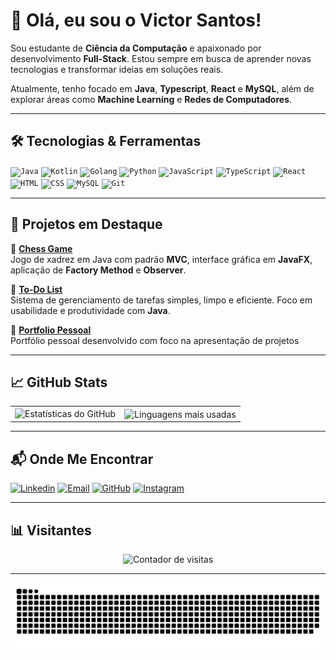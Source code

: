 # 💜 Olá, eu sou o Victor Santos!

Sou estudante de **Ciência da Computação** e apaixonado por desenvolvimento **Full-Stack**. Estou sempre em busca de aprender novas tecnologias e transformar ideias em soluções reais.

Atualmente, tenho focado em **Java**, **Typescript**, **React** e **MySQL**, além de explorar áreas como **Machine Learning** e **Redes de Computadores**.

---

## 🛠️ Tecnologias & Ferramentas

<code><img height="32" src="https://cdn.jsdelivr.net/gh/devicons/devicon/icons/java/java-original.svg" alt="Java"/></code>
<code><img height="32" src="https://cdn.jsdelivr.net/gh/devicons/devicon/icons/kotlin/kotlin-original.svg" alt="Kotlin"/></code>
<code><img height="32" src="https://cdn.jsdelivr.net/gh/devicons/devicon/icons/go/go-original.svg" alt="Golang"/></code>
<code><img height="32" src="https://cdn.jsdelivr.net/gh/devicons/devicon/icons/python/python-original.svg" alt="Python"/></code>
<code><img height="32" src="https://cdn.jsdelivr.net/gh/devicons/devicon/icons/javascript/javascript-original.svg" alt="JavaScript"/></code>
<code><img height="32" src="https://cdn.jsdelivr.net/gh/devicons/devicon/icons/typescript/typescript-original.svg" alt="TypeScript"/></code>
<code><img height="32" src="https://cdn.jsdelivr.net/gh/devicons/devicon/icons/react/react-original.svg" alt="React"/></code>
<code><img height="32" src="https://cdn.jsdelivr.net/gh/devicons/devicon/icons/html5/html5-original.svg" alt="HTML"/></code>
<code><img height="32" src="https://cdn.jsdelivr.net/gh/devicons/devicon/icons/css3/css3-original.svg" alt="CSS"/></code>
<code><img height="32" src="https://cdn.jsdelivr.net/gh/devicons/devicon/icons/mysql/mysql-original.svg" alt="MySQL"/></code>
<code><img height="32" src="https://cdn.jsdelivr.net/gh/devicons/devicon/icons/git/git-original.svg" alt="Git"/></code>

---

## 🚧 Projetos em Destaque

🔹 [**Chess Game**](https://github.com/VictorSantos674/ChessGame)  
Jogo de xadrez em Java com padrão **MVC**, interface gráfica em **JavaFX**, aplicação de **Factory Method** e **Observer**.

🔹 [**To-Do List**](https://github.com/VictorSantos674/To-Do-List)  
Sistema de gerenciamento de tarefas simples, limpo e eficiente. Foco em usabilidade e produtividade com **Java**.

🔹 [**Portfolio Pessoal**](https://github.com/VictorSantos674/Portfolio)  
Portfólio pessoal desenvolvido com foco na apresentação de projetos

---

## 📈 GitHub Stats

<table>
  <tr>
    <td>
      <img
        align="left"
        src="https://github-readme-stats.vercel.app/api?username=VictorSantos674&show_icons=true&theme=tokyonight&include_all_commits=true&count_private=true"
        alt="Estatísticas do GitHub"
      />
    </td>
    <td>
      <img
        align="center"
        src="[https://github-readme-stats.vercel.app/api/top-langs/?username=VictorSantos674&layout=compact&langs_count=7&theme=tokyonigh](https://github-readme-stats.vercel.app/api/wakatime?username=VictorSantos674&theme=tokyonight)](https://wakatime.com/@VictorSantos674)"
        alt="Linguagens mais usadas"
      />
    </td>
  </tr>
</table>

---

## 📬 Onde Me Encontrar

[![Linkedin](https://img.shields.io/badge/-LinkedIn-0077B5?style=for-the-badge&logo=linkedin&logoColor=white)](https://www.linkedin.com/in/vicsantosdev/)
[![Email](https://img.shields.io/badge/-Email-D14836?style=for-the-badge&logo=gmail&logoColor=white)](mailto:3.victorsouza@gmail.com)
[![GitHub](https://img.shields.io/badge/-GitHub-181717?style=for-the-badge&logo=github&logoColor=white)](https://github.com/VictorSantos674)
[![Instagram](https://img.shields.io/badge/-Instagram-E4405F?style=for-the-badge&logo=instagram&logoColor=white)](https://www.instagram.com/victor_santos674/)

---

## 📊 Visitantes

<p align="center">
  <img src="https://profile-counter.glitch.me/VictorSantos674/count.svg" alt="Contador de visitas" />
</p>

---

![snake gif](https://github.com/Graazi/Graazi/blob/output/github-contribution-grid-snake.svg)

